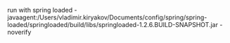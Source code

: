 run with spring loaded
-javaagent:/Users/vladimir.kiryakov/Documents/config/spring/spring-loaded/springloaded/build/libs/springloaded-1.2.6.BUILD-SNAPSHOT.jar -noverify